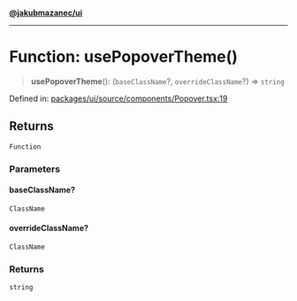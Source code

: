 [**@jakubmazanec/ui**](../README.md)

---

# Function: usePopoverTheme()

> **usePopoverTheme**(): (`baseClassName`?, `overrideClassName`?) => `string`

Defined in:
[packages/ui/source/components/Popover.tsx:19](https://github.com/jakubmazanec/tools/blob/adfe44f908094c1d1cdf19837842b33066bbd9d7/packages/ui/source/components/Popover.tsx#L19)

## Returns

`Function`

### Parameters

#### baseClassName?

`ClassName`

#### overrideClassName?

`ClassName`

### Returns

`string`
